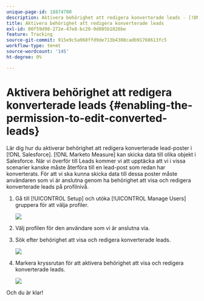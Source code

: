```yaml
---
unique-page-id: 18874700
description: Aktivera behörighet att redigera konverterade leads - [!DNL Marketo Measure]
title: Aktivera behörighet att redigera konverterade leads
exl-id: 00f59d98-272e-47e8-bc20-9d805b1826be
feature: Tracking
source-git-commit: 915e9c5a968ffd9de713b4308cadb91768613fc5
workflow-type: tm+mt
source-wordcount: '145'
ht-degree: 0%

---
```


# Aktivera behörighet att redigera konverterade leads {#enabling-the-permission-to-edit-converted-leads}

Lär dig hur du aktiverar behörighet att redigera konverterade lead-poster i [!DNL Salesforce]. [!DNL Marketo Measure] kan skicka data till olika objekt i Salesforce. När vi överför till Leads kommer vi att upptäcka att vi i vissa scenarier kanske måste återföra till en lead-post som redan har konverterats. För att vi ska kunna skicka data till dessa poster måste användaren som vi är anslutna genom ha behörighet att visa och redigera konverterade leads på profilnivå.

1. Gå till [!UICONTROL Setup] och utöka [!UICONTROL Manage Users] gruppera för att välja profiler.

   ![](assets/1-2.png)

1. Välj profilen för den användare som vi är anslutna via.

1. Sök efter behörighet att visa och redigera konverterade leads.

   ![](assets/2-1.png)

1. Markera kryssrutan för att aktivera behörighet att visa och redigera konverterade leads.

   ![](assets/3-1.png)

Och du är klar!
